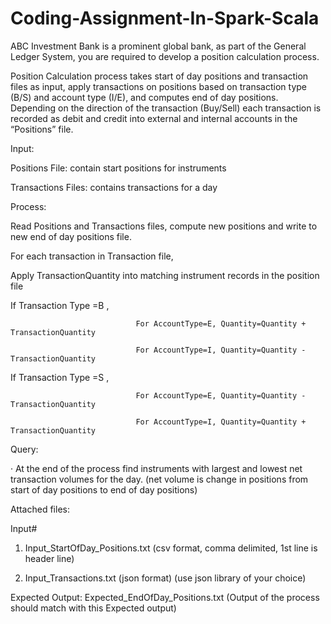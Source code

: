 # Coding-Assignment-In-Spark-Scala
ABC Investment Bank is a prominent global bank, as part of the General Ledger System, you are required to develop a position calculation process.

Position Calculation process takes start of day positions and transaction files as input, apply transactions on positions based on transaction type (B/S) and account type (I/E), and computes end of day positions. Depending on the direction of the transaction (Buy/Sell) each transaction is recorded as debit and credit into external and internal accounts in the “Positions” file.

Input:

Positions File: contain start positions for instruments

Transactions Files: contains transactions for a day

 

Process:

Read Positions and Transactions files, compute new positions and write to new end of day positions file.

For each transaction in Transaction file,

Apply TransactionQuantity into matching instrument records in the position file

If Transaction Type =B ,

                                For AccountType=E, Quantity=Quantity + TransactionQuantity

                                For AccountType=I, Quantity=Quantity - TransactionQuantity

If Transaction Type =S ,

                                For AccountType=E, Quantity=Quantity - TransactionQuantity

                                For AccountType=I, Quantity=Quantity + TransactionQuantity

 

Query:

·         At the end of the process find instruments with largest and lowest net transaction volumes for the day. (net volume is change in positions from start of day positions to end of day positions)

 

 

Attached files:

Input#

1. Input_StartOfDay_Positions.txt  (csv format, comma delimited, 1st line is header line)

2. Input_Transactions.txt (json format)  (use json library of your choice)

 

Expected Output: Expected_EndOfDay_Positions.txt (Output of the process should match with this Expected output)
